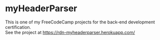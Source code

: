 # myHeaderParser

This is one of my FreeCodeCamp projects for the back-end development certification.
<br />
See the project at https://rdn-myheaderparser.herokuapp.com/
